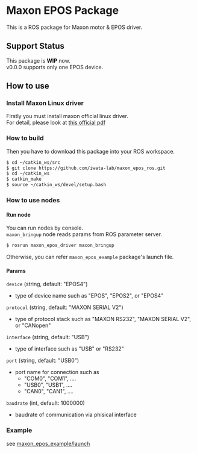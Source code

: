 # Maxon EPOS Package

This is a ROS package for Maxon motor & EPOS driver.

## Support Status
This package is **WIP** now.<br/>
v0.0.0 supports only one EPOS device.

## How to use

### Install Maxon Linux driver
Firstly you must install maxon official linux driver.<br/>
For detail, please look at [this official pdf](http://academy.maxonjapan.co.jp/wp-content/uploads/manual/epos/EPOS_Command_Library.pdf)

### How to build
Then you have to download this package into your ROS workspace.
```bash
$ cd ~/catkin_ws/src
$ git clone https://github.com/iwata-lab/maxon_epos_ros.git
$ cd ~/catkin_ws
$ catkin_make
$ source ~/catkin_ws/devel/setup.bash
```
### How to use nodes

#### Run node
You can run nodes by console.<br/>
`maxon_bringup` node reads params from ROS parameter server.
```bash
$ rosrun maxon_epos_driver maxon_bringup
```

Otherwise, you can refer `maxon_epos_example` package's launch file.

#### Params

`device` (string, default: "EPOS4")

- type of device name such as "EPOS", "EPOS2", or "EPOS4"

`protocol` (string, default: "MAXON SERIAL V2")

- type of protocol stack such as "MAXON RS232", "MAXON SERIAL V2", or "CANopen"

`interface` (string, default: "USB")

- type of interface such as "USB" or "RS232"

`port` (string, default: "USB0")

- port name for connection such as
    - "COM0", "COM1", ....
    - "USB0", "USB1", ....
    - "CAN0", "CAN1", ....

`baudrate` (int, default: 1000000)

- baudrate of communication via phisical interface


### Example

see [maxon_epos_example/launch](maxon_epos_example/launch)

